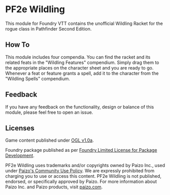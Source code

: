 # PF2e Wildling

This module for Foundry VTT contains the unofficial Wildling Racket for the rogue class in Pathfinder Second Edition.

## How To

This module includes four compendia. You can find the racket and its related feats in the "Wildling Features" compendium.
Simply drag them to the appropriate places on the character sheet and you are ready to go.
Whenever a feat or feature grants a spell, add it to the character from the "Wildling Spells" compendium.

## Feedback

If you have any feedback on the functionality, design or balance of this module, please feel free to open an issue.

## Licenses

Game content published under [OGL v1.0a](./OpenGameLicense.md).

Foundry package published as per [Foundry Limited License for Package Development](https://foundryvtt.com/article/license/).

PF2e Wildling uses trademarks and/or copyrights owned by Paizo Inc., used under [Paizo's Community Use Policy](https://paizo.com/community/communityuse). We are expressly prohibited from charging you to use or access this content. PF2e Wildling is not published, endorsed, or specifically approved by Paizo. For more information about Paizo Inc. and Paizo products, visit [paizo.com](https://paizo.com/).
